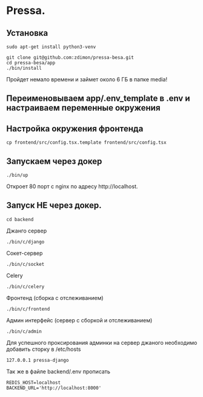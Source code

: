 # Pressa.

## Установка

    sudo apt-get install python3-venv

    git clone git@github.com:zdimon/pressa-besa.git
    cd pressa-besa/app
    ./bin/install

Пройдет немало времени и займет около 6 ГБ в папке media!

## Переименовываем app/.env_template в .env и настраиваем переменные окружения

## Настройка окружения фронтенда

    cp frontend/src/config.tsx.template frontend/src/config.tsx


## Запускаем через докер

    ./bin/up

Откроет 80 порт с nginx по адресу http://localhost.

## Запуск НЕ через докер.

    cd backend

Джанго сервер

    ./bin/c/django

Сокет-сервер

    ./bin/c/socket

Celery

    ./bin/c/celery

Фронтенд (сборка с отслеживанием)

    ./bin/c/frontend

Админ интерфейс (сервер с сборкой и отслеживанием)

    ./bin/c/admin

Для успешного проксирования админки на сервер джаного необходимо добавить сторку в /etc/hosts

    127.0.0.1 pressa-django

Так же в файле backend/.env прописать  

    REDIS_HOST=localhost
    BACKEND_URL='http://localhost:8000'






